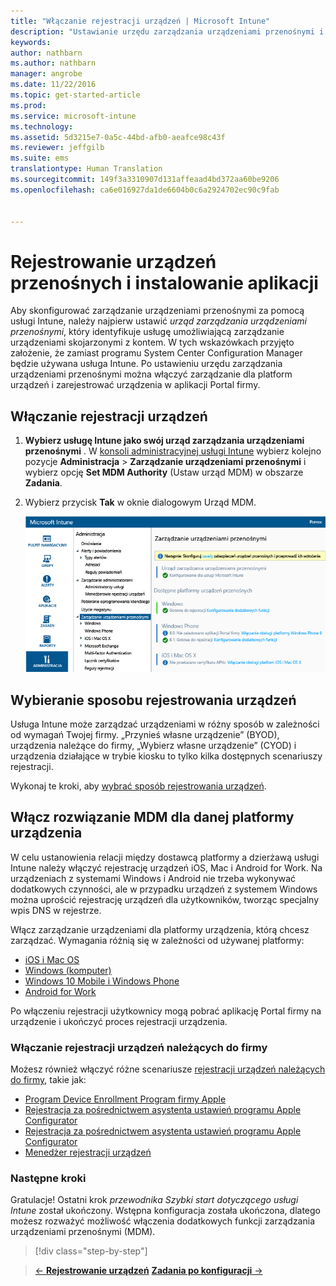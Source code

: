 ```yaml
---
title: "Włączanie rejestracji urządzeń | Microsoft Intune"
description: "Ustawianie urzędu zarządzania urządzeniami przenośnymi i włączanie rejestracji urządzeń z systemami iOS, Windows, Android i Mac."
keywords: 
author: nathbarn
ms.author: nathbarn
manager: angrobe
ms.date: 11/22/2016
ms.topic: get-started-article
ms.prod: 
ms.service: microsoft-intune
ms.technology: 
ms.assetid: 5d3215e7-0a5c-44bd-afb0-aeafce98c43f
ms.reviewer: jeffgilb
ms.suite: ems
translationtype: Human Translation
ms.sourcegitcommit: 149f3a3310907d131affeaad4bd372aa60be9206
ms.openlocfilehash: ca6e016927da1de6604b0c6a2924702ec90c9fab


---
```


# <a name="enroll-mobile-devices-and-install-an-app"></a>Rejestrowanie urządzeń przenośnych i instalowanie aplikacji
Aby skonfigurować zarządzanie urządzeniami przenośnymi za pomocą usługi Intune, należy najpierw ustawić *urząd zarządzania urządzeniami przenośnymi*, który identyfikuje usługę umożliwiającą zarządzanie urządzeniami skojarzonymi z kontem. W tych wskazówkach przyjęto założenie, że zamiast programu System Center Configuration Manager będzie używana usługa Intune. Po ustawieniu urzędu zarządzania urządzeniami przenośnymi można włączyć zarządzanie dla platform urządzeń i zarejestrować urządzenia w aplikacji Portal firmy.

## <a name="enable-device-enrollment"></a>Włączanie rejestracji urządzeń

1. **Wybierz usługę Intune jako swój urząd zarządzania urządzeniami przenośnymi**
   . W [konsoli administracyjnej usługi Intune](https://manage.microsoft.com/) wybierz kolejno pozycje **Administracja** > **Zarządzanie urządzeniami przenośnymi** i wybierz opcję **Set MDM Authority** (Ustaw urząd MDM) w obszarze **Zadania**.  

2. Wybierz przycisk **Tak** w oknie dialogowym Urząd MDM.

    ![Konsola administracyjna. Konfigurowanie usługi Intune jako urzędu MDM](./media/mdmAuthority.png)

## <a name="choose-how-to-enroll-devices"></a>Wybieranie sposobu rejestrowania urządzeń

Usługa Intune może zarządzać urządzeniami w różny sposób w zależności od wymagań Twojej firmy. „Przynieś własne urządzenie” (BYOD), urządzenia należące do firmy, „Wybierz własne urządzenie” (CYOD) i urządzenia działające w trybie kiosku to tylko kilka dostępnych scenariuszy rejestracji.

Wykonaj te kroki, aby [wybrać sposób rejestrowania urządzeń](choose-how-to-enroll-devices1.md).

## <a name="enable-mdm-for-your-device-platform"></a>Włącz rozwiązanie MDM dla danej platformy urządzenia
W celu ustanowienia relacji między dostawcą platformy a dzierżawą usługi Intune należy włączyć rejestrację urządzeń iOS, Mac i Android for Work. Na urządzeniach z systemami Windows i Android nie trzeba wykonywać dodatkowych czynności, ale w przypadku urządzeń z systemem Windows można uprościć rejestrację urządzeń dla użytkowników, tworząc specjalny wpis DNS w rejestrze.

Włącz zarządzanie urządzeniami dla platformy urządzenia, którą chcesz zarządzać. Wymagania różnią się w zależności od używanej platformy:

-  [iOS i Mac OS](/intune/deploy-use/set-up-ios-and-mac-management-with-microsoft-intune.md)
-  [Windows (komputer)](https://docs.microsoft.com/intune/deploy-use/set-up-windows-device-management-with-microsoft-intune)
-  [Windows 10 Mobile i Windows Phone](https://docs.microsoft.com/intune/deploy-use/set-up-windows-phone-management-with-microsoft-intune)
- [Android for Work](https://docs.microsoft.com/intune/deploy-use/set-up-android-for-work)

Po włączeniu rejestracji użytkownicy mogą pobrać aplikację Portal firmy na urządzenie i ukończyć proces rejestracji urządzenia.

### <a name="enable-company-owned-device-enrollment"></a>Włączanie rejestracji urządzeń należących do firmy
Możesz również włączyć różne scenariusze [rejestracji urządzeń należących do firmy](https://docs.microsoft.com/intune/deploy-use/manage-corporate-owned-devices), takie jak:
- [Program Device Enrollment Program firmy Apple](https://docs.microsoft.com/intune/deploy-use/ios-device-enrollment-program-in-microsoft-intune)
- [Rejestracja za pośrednictwem asystenta ustawień programu Apple Configurator](https://docs.microsoft.com/intune/deploy-use/ios-setup-assistant-enrollment-in-microsoft-intune)
- [Rejestracja za pośrednictwem asystenta ustawień programu Apple Configurator](https://docs.microsoft.com/intune/deploy-use/ios-direct-enrollment-in-microsoft-intune)
- [Menedżer rejestracji urządzeń](https://docs.microsoft.com/intune/deploy-use/enroll-corporate-owned-devices-with-the-device-enrollment-manager-in-microsoft-intune)

### <a name="next-steps"></a>Następne kroki
Gratulacje! Ostatni krok *przewodnika Szybki start dotyczącego usługi Intune* został ukończony. Wstępna konfiguracja została ukończona, dlatego możesz rozważyć możliwość włączenia dodatkowych funkcji zarządzania urządzeniami przenośnymi (MDM).

>[!div class="step-by-step"]

>[&larr; **Rejestrowanie urządzeń**](.\start-with-a-paid-subscription-to-microsoft-intune-step-8.md)     [**Zadania po konfiguracji** &rarr;](.\post-configuration-tasks.md)  



<!--HONumber=Nov16_HO4-->


